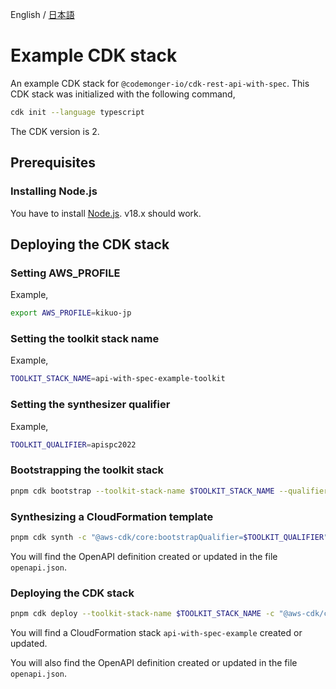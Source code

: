 English / [日本語](./README.ja.md)

# Example CDK stack

An example CDK stack for `@codemonger-io/cdk-rest-api-with-spec`.
This CDK stack was initialized with the following command,

```sh
cdk init --language typescript
```

The CDK version is 2.

## Prerequisites

### Installing Node.js

You have to install [Node.js](https://nodejs.org/en/).
v18.x should work.

## Deploying the CDK stack

### Setting AWS_PROFILE

Example,

```sh
export AWS_PROFILE=kikuo-jp
```

### Setting the toolkit stack name

Example,

```sh
TOOLKIT_STACK_NAME=api-with-spec-example-toolkit
```

### Setting the synthesizer qualifier

Example,

```sh
TOOLKIT_QUALIFIER=apispc2022
```

### Bootstrapping the toolkit stack

```sh
pnpm cdk bootstrap --toolkit-stack-name $TOOLKIT_STACK_NAME --qualifier $TOOLKIT_QUALIFIER
```

### Synthesizing a CloudFormation template

```sh
pnpm cdk synth -c "@aws-cdk/core:bootstrapQualifier=$TOOLKIT_QUALIFIER"
```

You will find the OpenAPI definition created or updated in the file `openapi.json`.

### Deploying the CDK stack

```sh
pnpm cdk deploy --toolkit-stack-name $TOOLKIT_STACK_NAME -c "@aws-cdk/core:bootstrapQualifier=$TOOLKIT_QUALIFIER"
```

You will find a CloudFormation stack `api-with-spec-example` created or updated.

You will also find the OpenAPI definition created or updated in the file `openapi.json`.